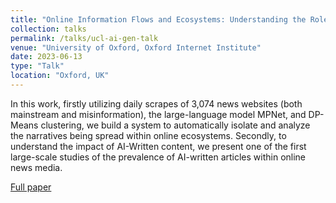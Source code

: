 ```yaml
---
title: "Online Information Flows and Ecosystems: Understanding the Role of Misinformation and AI-Generated Media"
collection: talks
permalink: /talks/ucl-ai-gen-talk
venue: "University of Oxford, Oxford Internet Institute"
date: 2023-06-13
type: "Talk"
location: "Oxford, UK"
---
```


In this work, firstly utilizing daily scrapes of 3,074 news websites (both mainstream and misinformation), the large-language model MPNet, and DP-Means clustering, we build a system to automatically isolate and analyze the narratives being spread within online ecosystems. Secondly, to understand the impact of AI-Written content, we present one of the first large-scale studies of the prevalence of AI-written articles within online news media.

[Full paper](https://www.hanshanley.com/files/Specious_Sites.pdf)

